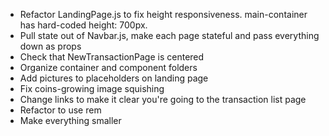 - Refactor LandingPage.js to fix height responsiveness.  main-container has hard-coded height: 700px.
- Pull state out of Navbar.js, make each page stateful and pass everything down as props
- Check that NewTransactionPage is centered
- Organize container and component folders
- Add pictures to placeholders on landing page
- Fix coins-growing image squishing
- Change links to make it clear you're going to the transaction list page
- Refactor to use rem
- Make everything smaller